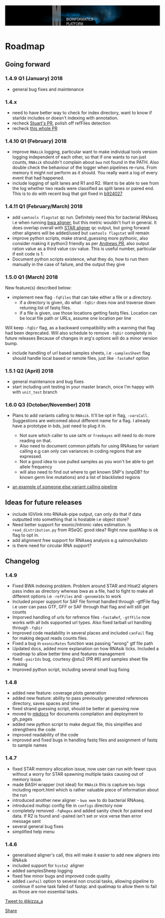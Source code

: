 
![mbp-banner](images/mbp_banner.png)

# Roadmap 

## Going forward

### 1.4.9 Q1 (January) 2018

- general bug fixes and maintenance

### 1.4.x

- need to have better way to check for index directory, want to know if starIdx includes or doesn't indexing with annotation. 
- recheck [Stuart's PR](https://github.com/MonashBioinformaticsPlatform/RNAsik-pipe/pull/10/commits/9e64da57de6da066e94bf6fcc66e23c36adb3671), polish off refFiles detection
- recheck [this whole PR](https://github.com/MonashBioinformaticsPlatform/RNAsik-pipe/pull/10)

### 1.4.10 Q1 (February) 2018

- improve `RNAsik` logging, particular want to make individual tools version logging independent of each other, so that if one wants to run
just counts, `RNAsik` shouldn't complain about `bwa` not found in the PATH. Also double check the behaviour of the logger when pipelines re-runs.
From memory it might not perform as it should. You really want a log of every event that had happened.
- include logging of split lanes and R1 and R2. Want to be able to see from the log whether two reads were classified as split lanes or paired end. This is
to do with recent bug that got fixed in [b924027](https://github.com/MonashBioinformaticsPlatform/RNAsik-pipe/commit/b9240274fa7c964e953a767c254f31ba0d044547) 

### 1.4.11 Q1 (February/March) 2018

- add `samtools flagstat` qc run. Definitely need this for bacterial RNAseq i.e when running [bwa aligner](https://github.com/lh3/bwa), but this metric
wouldn't hurt in general. It does overlap overall with [STAR aligner](https://github.com/alexdobin/STAR) qc output, but going forward other aligners will be
added/used but `samtools flagstat` will remain
- improve python scripts, make strand_guessing more pythonic, also consider making it python3 friendly as per [Andrews PR](https://github.com/MonashBioinformaticsPlatform/RNAsik-pipe/pull/8),
also output ration value as a third value csv value. This is useful number, particular if exit code is 1.
- Document python scripts existence, what they do, how to run them manually in the case of failure, and the output they give

### 1.5.0 Q1 (March) 2018

New feature(s) described below:

- implement new flag `-fqFiles` that can take either a file or a directory.
    - if a directory is given, do what `-fqDir` does now and traverse down retuning list of fastq files. 
    - if a file is given, use those locations getting fastq files. Location can be local file path or URLs, assume one location per line

Will keep `-fqDir` flag, as a backward compatibility with a warning that flag had been deprecated. Will also schedule to remove `-fqDir` completely in future releases
Because of changes in arg's options will do a minor version bump.

- include handling of url based samples sheets, i.e `-samplesSheet` flag should handle local based or remote files, just like `-fastaRef` option

### 1.5.1 Q2 (April) 2018

- general maintenance and bug fixes
- start including unit testing in your master branch, once I'm happy with with `unit_test` branch

### 1.6.0 Q3 (October/November) 2018

- Plans to add variants calling to `RNAsik`. It'll be opt in flag,  `-varsCall`. Suggestions are welcomed about different name for a flag.
I already have a prototype in bds, just need to plug it in.

    - Not sure which caller to use `GATK` or `freebayes` will need to do more reading on that. 
    - Also need to document common pitfalls for using RNAseq for variant calling e.g can only can variances in coding regions that are expressed. 
    - Not a good idea to use pulled samples as you won't be able to get allele frequency
    - will also need to find out where to get known SNP's (snpDB? for known germ line mutations) and a list of blacklisted regions

- [an example of someone else variant calling pipeline](https://github.com/CRG-CNAG/CalliNGS-NF)

## Ideas for future releases 

- include IGVlink into RNAsik-pipe output, can only do that if data outputted into something that is hostable i.e object store?
- Need better support for exonic/intronic rates estimation. Is `read_distribution.py` from RSeQC good idea? Right now qualiMap is ok flag to opt in.
- add alignment free support for RNAseq analysis e.g salmon/kalisto
- is there need for circular RNA support?

## Changelog

### 1.4.9

- Fixed BWA indexing problem. Problem around STAR and Hisat2 aligners pass index as directory whereas bwa as a file, had to fight to make all different options i.e `-refFiles` and `-genomeIdx` to work
- Included proper support for SAF file format handled through -gtfFile flag i.e user can pass GTF, GFF or SAF through that flag and will still get counts
- Imporved handling of urls for refrence files `-fastaRef`, `-gtfFile` now works with all bds supported url types. Also fixed tarball url handling through `-fqDir`
- Improved code readability in several places and included `canFail` flag for making degust reads counts files.
- Fixed a bug in `exonicRates` function was passing "wrong" gtf file path
- Updated docs, added more explanation on how RNAsik ticks. Included a roadmap to allow better time and features management
- fixed `-pairIds` bug, courtesy @stu2 (PR #6) and samples sheet file making
- Improved python script, including several small bug fixing

### 1.4.8

- added new feature: coverage plots generation
- added new feature: ability to pass previously generated references directory, saves spaces and time
- fixed strand guessing script, should be better at guessing now
- moved to [mkdocs](http://www.mkdocs.org/) for documents compilation and deployment to gh_pages
- added new python script to make degust file, this simplifies and strengthens the code
- improved readability of the code
- improved and fixed bugs in handling fastq files and assignment of fastq to sample names

### 1.4.7 

- fixed STAR memory allocation issue, now user can run with fewer cpus without a worry for STAR spawning multiple tasks causing out of memory issue.
- made BASH wrapper (not ideal) for `RNAsik` this is capture `bds` logs including report.html which is rather valuable piece of information about the run
- introduced another new aligner - `bwa mem` to do bacterial RNAseq.
- introduced multiqc config file in `configs` directory now
- completely removed `-fqRegex` and added sanity check for paired end data. If R2 is found and -paired isn't set or vice verse then error message sent
- several general bug fixes
- simplified help menu

### 1.4.6

- generalised aligner's call, this will make it easier to add new aligners into RNAsik
- included support for `hista2 `aligner
- added samplesSheep logging
- fixed few minor bugs and improved code quality
- added `canFail` option to several non crucial tasks, allowing pipeline to continue if some task failed of fastqc and qualimap to allow them to fail as those are non essential tasks.

<p><a href="https://twitter.com/intent/tweet?screen_name=kizza_a" class="twitter-mention-button" data-size="large" data-show-count="false">Tweet to @kizza_a</a><script async src="//platform.twitter.com/widgets.js" charset="utf-8"></script> </p>

<p class="twitter-btn">
<a class="twitter-share-button"
  href="https://twitter.com/intent/tweet?text=Hey%20I%27m%20using%20this%20fully%20sick%20RNAseq%20pipeline%20It%27s%20sik%20easy%20http%3A%2F%2Fgithub%2Ecom%2Fmonashbioinformaticsplatform%2FRNAsik%2Dpipe%20by%20%40kizza%5Fa%20from%20%40MonashBioinfo" data-size="large">
Share</a>
</p>

